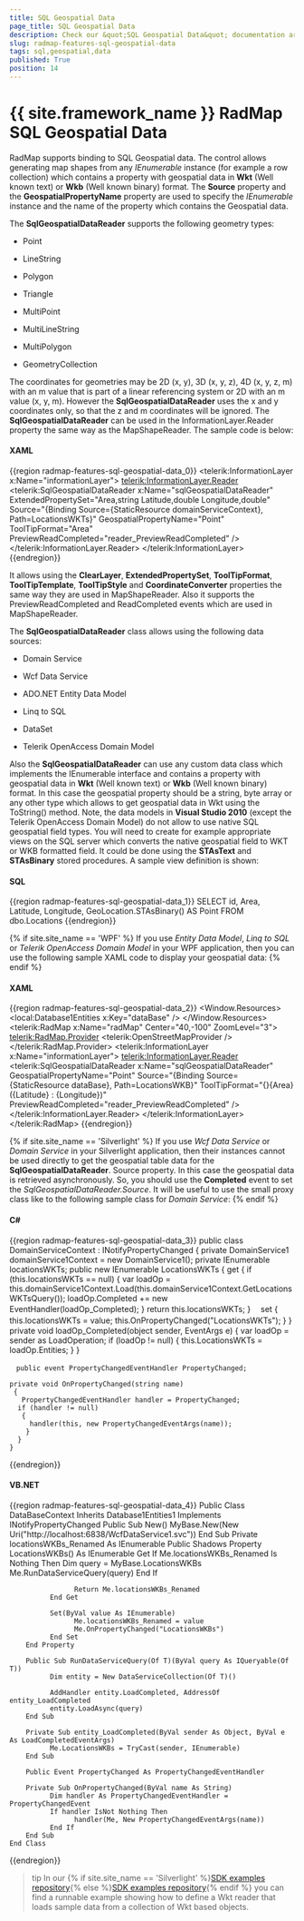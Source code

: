 ```yaml
---
title: SQL Geospatial Data
page_title: SQL Geospatial Data
description: Check our &quot;SQL Geospatial Data&quot; documentation article for the RadMap {{ site.framework_name }} control.
slug: radmap-features-sql-geospatial-data
tags: sql,geospatial,data
published: True
position: 14
---
```


# {{ site.framework_name }} RadMap SQL Geospatial Data

RadMap supports binding to SQL Geospatial data. The control allows generating map shapes from any *IEnumerable* instance (for example a row collection) which contains a property with geospatial data in __Wkt__ (Well known text) or __Wkb__ (Well known binary) format. The __Source__ property and the __GeospatialPropertyName__ property are used to specify the *IEnumerable* instance and the name of the property which contains the Geospatial data.        

The __SqlGeospatialDataReader__ supports the following geometry types:        

* Point 

* LineString 

* Polygon 

* Triangle 

* MultiPoint 

* MultiLineString 

* MultiPolygon 

* GeometryCollection          

The coordinates for geometries may be 2D (x, y), 3D (x, y, z), 4D (x, y, z, m) with an m value that is part of a linear referencing system or 2D with an m value (x, y, m). However the __SqlGeospatialDataReader__ uses the x and y coordinates only, so that the z and m coordinates will be ignored. The __SqlGeospatialDataReader__ can be used in the InformationLayer.Reader property the same way as the MapShapeReader. The sample code is below:        

#### __XAML__
{{region radmap-features-sql-geospatial-data_0}}
	<telerik:InformationLayer x:Name="informationLayer">
	    <telerik:InformationLayer.Reader>
	        <telerik:SqlGeospatialDataReader x:Name="sqlGeospatialDataReader" 
	                   ExtendedPropertySet="Area,string Latitude,double Longitude,double"
	                   Source="{Binding Source={StaticResource domainServiceContext}, Path=LocationsWKTs}"
	                   GeospatialPropertyName="Point" ToolTipFormat="Area" PreviewReadCompleted="reader_PreviewReadCompleted" />
	    </telerik:InformationLayer.Reader>
	</telerik:InformationLayer>
{{endregion}}

It allows using the __ClearLayer__, __ExtendedPropertySet__, __ToolTipFormat__, __ToolTipTemplate__, __ToolTipStyle__ and __CoordinateConverter__ properties the same way they are used in MapShapeReader. Also it supports the PreviewReadCompleted and ReadCompleted events which are used in MapShapeReader.        

The __SqlGeospatialDataReader__ class allows using the following data sources:        

* Domain Service

* Wcf Data Service 

* ADO.NET Entity Data Model

* Linq to SQL 

* DataSet

* Telerik OpenAccess Domain Model

Also the __SqlGeospatialDataReader__ can use any custom data class which implements the IEnumerable interface and contains a property with geospatial data in __Wkt__ (Well known text) or __Wkb__ (Well known binary) format. In this case the geospatial property should be a string, byte array or any other type which allows to get geospatial data in Wkt using the ToString() method. Note, the data models in __Visual Studio 2010__ (except the Telerik OpenAccess Domain Model) do not allow to use native SQL geospatial field types. You will need to create for example appropriate views on the SQL server which converts the native geospatial field to WKT or WKB formatted field. It could be done using the __STAsText__ and __STAsBinary__ stored procedures. A sample view definition is shown:        

#### __SQL__
{{region radmap-features-sql-geospatial-data_1}}
	SELECT        id, Area, Latitude, Longitude, GeoLocation.STAsBinary() AS Point
	FROM            dbo.Locations
{{endregion}}

{% if site.site_name == 'WPF' %}
If you use *Entity Data Model*, *Linq to SQL* or *Telerik OpenAccess Domain Model* in your WPF application, then you can use the following sample XAML code to display your geospatial data: 
{% endif %}

#### __XAML__
{{region radmap-features-sql-geospatial-data_2}}
	<Window x:Class="EntityDataModelTest.MainWindow"
	        xmlns="http://schemas.microsoft.com/winfx/2006/xaml/presentation"
	        xmlns:x="http://schemas.microsoft.com/winfx/2006/xaml"
	        xmlns:telerik="http://schemas.telerik.com/2008/xaml/presentation"
	        xmlns:local="clr-namespace:EntityDataModelTest"
	        Title="MainWindow" Height="350" Width="525">
		<Window.Resources>
			<local:Database1Entities x:Key="dataBase" />
		</Window.Resources>
		<Grid x:Name="LayoutRoot">
			<telerik:RadMap x:Name="radMap"
				Center="40,-100"
				ZoomLevel="3">
				<telerik:RadMap.Provider>
					<telerik:OpenStreetMapProvider />
				</telerik:RadMap.Provider>
				<telerik:InformationLayer x:Name="informationLayer">
					<telerik:InformationLayer.Reader>
						<telerik:SqlGeospatialDataReader x:Name="sqlGeospatialDataReader" 
											 GeospatialPropertyName="Point"
											 Source="{Binding Source={StaticResource dataBase}, Path=LocationsWKB}"
											 ToolTipFormat="{}{Area} ({Latitude} : {Longitude})"
											 PreviewReadCompleted="reader_PreviewReadCompleted" />
					</telerik:InformationLayer.Reader>
				</telerik:InformationLayer>
			</telerik:RadMap>
		</Grid>
	</Window>
{{endregion}}

{% if site.site_name == 'Silverlight' %}
If you use *Wcf Data Service* or *Domain Service* in your Silverlight application, then their instances cannot be used directly to get the geospatial table data for the __SqlGeospatialDataReader__. Source property. In this case the geospatial data is retrieved asynchronously. So, you should use the __Completed__ event to set the *SqlGeospatialDataReader.Source*. It will be useful to use the small proxy class like to the following sample class for *Domain Service*:
{% endif %}

#### __C#__
{{region radmap-features-sql-geospatial-data_3}}
	public class DomainServiceContext : INotifyPropertyChanged
	{
	  private DomainService1 domainService1Context = new DomainService1();
	  private IEnumerable locationsWKTs;
	  public new IEnumerable LocationsWKTs
	  {
	   get
	  {
	    if (this.locationsWKTs == null)
	  {
	    var loadOp = this.domainService1Context.Load(this.domainService1Context.GetLocationsWKTsQuery());
	    loadOp.Completed += new EventHandler(loadOp_Completed);
	  }
	return this.locationsWKTs;
	}
	　set
	  {
	   this.locationsWKTs = value;
	   this.OnPropertyChanged("LocationsWKTs");
	   }
	}　
	private void loadOp_Completed(object sender, EventArgs e)
	   {
	    var loadOp = sender as LoadOperation;
	    if (loadOp != null)
	     {
	      this.LocationsWKTs = loadOp.Entities;
	     }
	  }
	
	　public event PropertyChangedEventHandler PropertyChanged;
	
	private void OnPropertyChanged(string name)
	 {
	   PropertyChangedEventHandler handler = PropertyChanged;
	  if (handler != null)
	   {
	     handler(this, new PropertyChangedEventArgs(name));
	    }
	  }
	}
{{endregion}}

#### __VB.NET__
{{region radmap-features-sql-geospatial-data_4}}
	Public Class DataBaseContext
	      Inherits Database1Entities1
	      Implements INotifyPropertyChanged
		Public Sub New()
			  MyBase.New(New Uri("http://localhost:6838/WcfDataService1.svc"))
		End Sub
		Private locationsWKBs_Renamed As IEnumerable
		Public Shadows Property LocationsWKBs() As IEnumerable
			  Get
					If Me.locationsWKBs_Renamed Is Nothing Then
						  Dim query = MyBase.LocationsWKBs
						  Me.RunDataServiceQuery(query)
					End If

					Return Me.locationsWKBs_Renamed
			  End Get

			  Set(ByVal value As IEnumerable)
					Me.locationsWKBs_Renamed = value
					Me.OnPropertyChanged("LocationsWKBs")
			  End Set
		End Property

		Public Sub RunDataServiceQuery(Of T)(ByVal query As IQueryable(Of T))
			  Dim entity = New DataServiceCollection(Of T)()

			  AddHandler entity.LoadCompleted, AddressOf entity_LoadCompleted
			  entity.LoadAsync(query)
		End Sub

		Private Sub entity_LoadCompleted(ByVal sender As Object, ByVal e As LoadCompletedEventArgs)
			  Me.LocationsWKBs = TryCast(sender, IEnumerable)
		End Sub

		Public Event PropertyChanged As PropertyChangedEventHandler

		Private Sub OnPropertyChanged(ByVal name As String)
			  Dim handler As PropertyChangedEventHandler = PropertyChangedEvent
			  If handler IsNot Nothing Then
					handler(Me, New PropertyChangedEventArgs(name))
			  End If
		End Sub
	End Class
{{endregion}}

>tip In our {% if site.site_name == 'Silverlight' %}[SDK examples repository](https://github.com/telerik/xaml-sdk/tree/master/Map/Silverlight/SQLGeospatialData){% else %}[SDK examples repository](https://github.com/telerik/xaml-sdk/tree/master/Map/WPF/SQLGeospatialData){% endif %} you can find a runnable example showing how to define a Wkt reader that loads sample data from a collection of Wkt based objects. 
